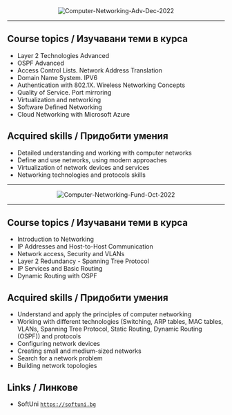<div align="center">
  <img src="https://github.com/PowerCell46/Computer-Networking/blob/main/Computer%20Networking%20Advanced%20-%20December%202022%20-%20Peter%20Gerdzhikov%20Certificate.jpeg" alt="Computer-Networking-Adv-Dec-2022">
</div>

---

## Course topics / Изучавани теми в курса 

- Layer 2 Technologies Advanced
- OSPF Advanced
- Access Control Lists. Network Address Translation
- Domain Name System. IPV6
- Authentication with 802.1X. Wireless Networking Concepts
- Quality of Service. Port mirroring
- Virtualization and networking
- Software Defined Networking
- Cloud Networking with Microsoft Azure

## Acquired skills / Придобити умения

- Detailed understanding and working with computer networks
- Define and use networks, using modern approaches
- Virtualization of network devices and services
- Networking technologies and protocols skills

---

<div align="center">
  <img src="https://github.com/PowerCell46/Computer-Networking/blob/main/Computer%20Networking%20Fundamentals%20-%20October%202022%20-%20Peter%20Gerdzhikov%20Certificate.jpeg" alt="Computer-Networking-Fund-Oct-2022">
</div>

---

## Course topics / Изучавани теми в курса 

- Introduction to Networking
- IP Addresses and Host-to-Host Communication
- Network access, Security and VLANs
- Layer 2 Redundancy - Spanning Tree Protocol
- IP Services and Basic Routing
- Dynamic Routing with OSPF

## Acquired skills / Придобити умения

- Understand and apply the principles of computer networking
- Working with different technologies (Switching, ARP tables, MAC tables, VLANs, Spanning Tree Protocol, Static Routing, Dynamic Routing (OSPF)) and protocols
- Configuring network devices
- Creating small and medium-sized networks
- Search for a network problem
- Building network topologies

## Links / Линкове

- SoftUni 
<a href="https://softuni.bg">`https://softuni.bg`</a>
